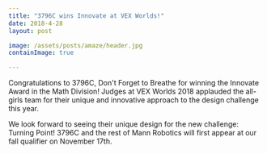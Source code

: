 ```yaml
---
title: "3796C wins Innovate at VEX Worlds!"
date: 2018-4-28
layout: post

image: /assets/posts/amaze/header.jpg
containImage: true

---
```


Congratulations to 3796C, Don't Forget to Breathe for winning the Innovate Award in the Math Division! Judges at VEX Worlds 2018 applauded the all-girls team for their unique and innovative approach to the design challenge this year.

We look forward to seeing their unique design for the new challenge: Turning Point! 3796C and the rest of Mann Robotics will first appear at our fall qualifier on November 17th.
